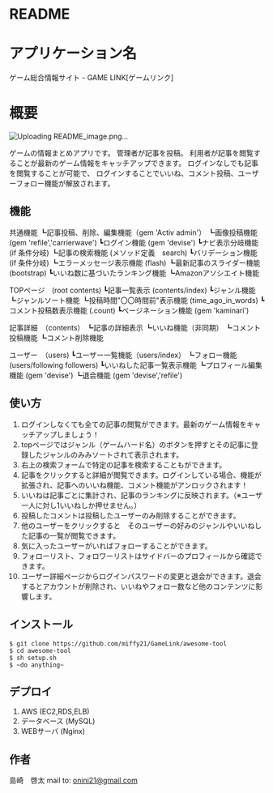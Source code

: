 # README

# アプリケーション名

ゲーム総合情報サイト - GAME LINK[ゲームリンク]
 
# 概要
 
![Uploading README_image.png…]() 

ゲームの情報まとめアプリです。
管理者が記事を投稿。
利用者が記事を閲覧することが最新のゲーム情報をキャッチアップできます。
ログインなしでも記事を閲覧することが可能で、
ログインすることでいいね、コメント投稿、ユーザーフォロー機能が解放されます。
 
## 機能

共通機能
┗記事投稿、削除、編集機能（gem 'Activ admin'）
┗画像投稿機能 (gem 'refile','carrierwave')
┗ログイン機能 (gem 'devise')
┗ナビ表示分岐機能 (if 条件分岐)
┗記事の検索機能 (メソッド定義　search)
┗バリデーション機能 (if 条件分岐)
┗エラーメッセージ表示機能 (flash)
┗最新記事のスライダー機能 (bootstrap)
┗いいね数に基づいたランキング機能
┗Amazonアソシエイト機能

TOPページ　(root contents)
┗記事一覧表示 (contents/index)
┗ジャンル機能 
┗ジャンルソート機能
┗投稿時間"〇〇時間前"表示機能 (time_ago_in_words)
┗コメント投稿数表示機能 (.count)
┗ページネーション機能 (gem 'kaminari')

記事詳細　（contents）
┗記事の詳細表示
┗いいね機能（非同期）
┗コメント投稿機能 
┗コメント削除機能

ユーザー　（users)
┗ユーザー一覧機能（users/index）
┗フォロー機能 (users/following followers)
┗いいねした記事一覧表示機能
┗プロフィール編集機能 (gem 'devise')
┗退会機能 (gem 'devise','refile')
 
## 使い方
 
1. ログインしなくても全ての記事の閲覧ができます。最新のゲーム情報をキャッチアップしましょう！
2. topページではジャンル（ゲームハード名）のボタンを押すとその記事に登録したジャンルのみみソートされて表示されます。
3. 右上の検索フォームで特定の記事を検索することもができます。
4. 記事をクリックすると詳細が閲覧できます。ログインしている場合、機能が拡張され、記事へのいいね機能、コメント機能がアンロックされます！
5. いいねは記事ごとに集計され、記事のランキングに反映されます。（※ユーザ　一人に対し1いいねしか押せません。）
6. 投稿したコメントは投稿したユーザーのみ削除することができます。
7. 他のユーザーをクリックすると　そのユーザーの好みのジャンルやいいねした記事の一覧が閲覧できます。
9. 気に入ったユーザーがいればフォローすることができます。
8. フォローリスト、フォロワーリストはサイドバーのプロフィールから確認できます。
9. ユーザー詳細ページからログインパスワードの変更と退会ができます。退会するとアカウントが削除され、いいねやフォロー数など他のコンテンツに影響します。

## インストール
 
```
$ git clone https://github.com/miffy21/GameLink/awesome-tool
$ cd awesome-tool
$ sh setup.sh
$ ~do anything~
```
 
## デプロイ
 
1. AWS (EC2,RDS,ELB)
2. データベース (MySQL)
3. WEBサーバ (Nginx)
 
## 作者
 
島崎　啓太
mail to: onini21@gmail.com
 